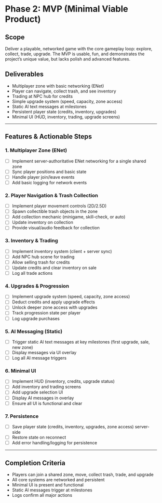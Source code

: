 # Phase 2: MVP (Minimal Viable Product)

## Scope
Deliver a playable, networked game with the core gameplay loop: explore, collect, trade, upgrade. The MVP is usable, fun, and demonstrates the project’s unique value, but lacks polish and advanced features.

## Deliverables
- Multiplayer zone with basic networking (ENet)
- Player can navigate, collect trash, and see inventory
- Trading at NPC hub for credits
- Simple upgrade system (speed, capacity, zone access)
- Static AI text messages at milestones
- Persistent player state (credits, inventory, upgrades)
- Minimal UI (HUD, inventory, trading, upgrade screens)

---

## Features & Actionable Steps

### 1. Multiplayer Zone (ENet)
- [ ] Implement server-authoritative ENet networking for a single shared zone
- [ ] Sync player positions and basic state
- [ ] Handle player join/leave events
- [ ] Add basic logging for network events

### 2. Player Navigation & Trash Collection
- [ ] Implement player movement controls (2D/2.5D)
- [ ] Spawn collectible trash objects in the zone
- [ ] Add collection mechanic (minigame, skill-check, or auto)
- [ ] Update inventory on collection
- [ ] Provide visual/audio feedback for collection

### 3. Inventory & Trading
- [ ] Implement inventory system (client + server sync)
- [ ] Add NPC hub scene for trading
- [ ] Allow selling trash for credits
- [ ] Update credits and clear inventory on sale
- [ ] Log all trade actions

### 4. Upgrades & Progression
- [ ] Implement upgrade system (speed, capacity, zone access)
- [ ] Deduct credits and apply upgrade effects
- [ ] Unlock deeper zone access with upgrades
- [ ] Track progression state per player
- [ ] Log upgrade purchases

### 5. AI Messaging (Static)
- [ ] Trigger static AI text messages at key milestones (first upgrade, sale, new zone)
- [ ] Display messages via UI overlay
- [ ] Log all AI message triggers

### 6. Minimal UI
- [ ] Implement HUD (inventory, credits, upgrade status)
- [ ] Add inventory and trading screens
- [ ] Add upgrade selection UI
- [ ] Display AI messages in overlay
- [ ] Ensure all UI is functional and clear

### 7. Persistence
- [ ] Save player state (credits, inventory, upgrades, zone access) server-side
- [ ] Restore state on reconnect
- [ ] Add error handling/logging for persistence

---

## Completion Criteria
- Players can join a shared zone, move, collect trash, trade, and upgrade
- All core systems are networked and persistent
- Minimal UI is present and functional
- Static AI messages trigger at milestones
- Logs confirm all major actions
